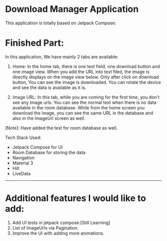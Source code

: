 # Download Manager Application
This application is totally based on Jetpack Compose:

# Finished Part:

In this application, We have mainly 2 tabs are available:

1. Home: 
In the home tab, there is one text field, one download button and one image view.
When you add the URL into text filed, the image is directly displays on the image view below.
Only after click on download button, You can see the image is downloaded.
You can rotate the device and see the data is available as it is. 

2. Image URL: 
In this tab, while you are coming for the first time, you don't see any image urls.
You can see the normal text when there is no data available in the room database.
While from the home screen you download the image, you can see the same URL in the database 
and also in the ImageUrl screen as well.  

[Note]: Have added the test for room database as well.

Tech Stack Used:
- Jetpack Compose for UI 
- Room Database for storing the data
- Navigation
- Material 3 
- Hilt
- LiveData
---------------------------------------------------------------------------------------------

# Additional features I would like to add:

1. Add UI tests in jetpack compose.[Still Learning]
2. List of ImageUrls via Pagination.
3. Improve the UI with adding more animations.

